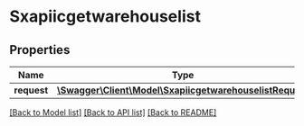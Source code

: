 # Sxapiicgetwarehouselist

## Properties
Name | Type | Description | Notes
------------ | ------------- | ------------- | -------------
**request** | [**\Swagger\Client\Model\SxapiicgetwarehouselistRequest**](SxapiicgetwarehouselistRequest.md) |  | [optional] 

[[Back to Model list]](../README.md#documentation-for-models) [[Back to API list]](../README.md#documentation-for-api-endpoints) [[Back to README]](../README.md)



